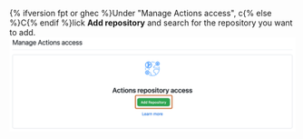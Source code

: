 {% ifversion fpt or ghec %}Under "Manage Actions access", c{% else %}C{% endif %}lick **Add repository** and search for the repository you want to add.
   ![Screenshot of the "Manage Actions access" section of the package settings page. The "Add repository" button is highlighted with an orange outline.](/assets/images/help/package-registry/add-repository-button.png)